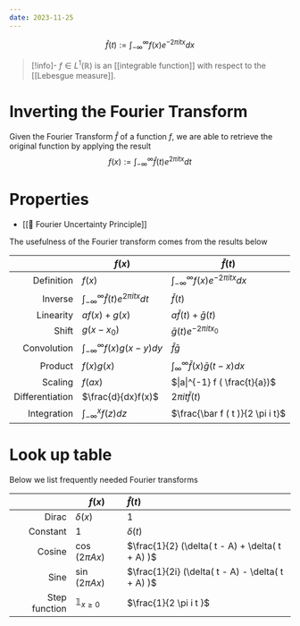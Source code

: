 ```yaml
---
date: 2023-11-25
---
```


$$\hat f ( t ) := \int_{- \infty}^{\infty} f(x) e^{-2 \pi i t x  } dx$$

>[!info]-
> $f \in L^1 ( \mathbb{R})$ is an [[integrable function]] with respect to the [[Lebesgue measure]].

# Inverting the Fourier Transform

Given the Fourier Transform $\hat f$ of a function $f$, we are able to retrieve the original function by applying the result $$f ( x ) := \int_{- \infty}^{\infty} \hat f( t ) e^{2 \pi i t x  } d t$$
# Properties
- [[📗 Fourier Uncertainty Principle]]

The usefulness of the Fourier transform comes from the results below

| | $f(x)$ | $\bar f ( t )$ |
| ---: | --- | --- |
| Definition | $f(x)$ | $\int_{- \infty}^{\infty} f(x) e^{-2 \pi i t x  } dx$ |
| Inverse | $\int_{- \infty}^{\infty} \hat f( t ) e^{2 \pi i t x  } d t$ | $\bar f ( t )$ |
| Linearity | $a f(x) + g(x)$ | $a \bar{f}( t ) + \bar{g}( t )$ |
| Shift | $g(x-x_0)$ | $\bar g(t) e^{-2 \pi i t x_0 }$ |
| Convolution | $\int_{- \infty}^{\infty} f(x) g(x-y) dy$ | $\bar f \bar g$ |
| Product | $f(x)g(x)$ | $\int_{\infty}^{\infty} \bar f (x) \bar g (t -x)dx$   |
| Scaling | $f(ax)$ | $\|a\|^{-1} f ( \frac{t}{a})$ |
| Differentiation | $\frac{d}{dx}f(x)$ | $2\pi i t \bar f ( t )$ |
| Integration | $\int_{- \infty}^{x} f(z)dz$ | $\frac{\bar f ( t )}{2 \pi i t}$ |

# Look up table

Below we list frequently needed Fourier transforms

| | $f(x)$ | $\hat f(t)$ |
| ---: | --- | :--- |
| Dirac | $\delta (x)$ | 1 |
| Constant | 1 | $\delta ( t )$ |
| Cosine | $\cos(2 \pi A x)$ | $\frac{1}{2} (\delta( t - A) + \delta( t + A) )$ |
| Sine | $\sin(2 \pi A x)$ | $\frac{1}{2i} (\delta( t - A) - \delta( t + A) )$ |
| Step function | $\mathbb{1}_{x \geq 0}$ | $\frac{1}{2 \pi i t }$ |
